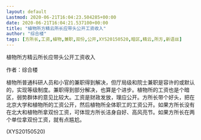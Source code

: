 ```yaml
---
layout: default
Lastmod: 2020-06-21T16:04:23.504285+00:00
date: 2020-06-21T16:04:21.537100+00:00
title: "植物所方精云所长应带头公开工资收入"
author: "综合楼"
tags: [方所长,工资,植物,兼职,双份,公开,XYS20150520,暗区,精云,所方,新语丝]
---
```


植物所方精云所长应带头公开工资收入

作者：综合楼

植物所普通科研人员和小官的兼职得到解决，但厅局级和院士兼职是容许的或默认的，实现等级制度。兼职得到部分解决，也算是个进步。植物所的工资也是个暗区，弱势群体的意见比较大。工资是财政发放，理应公开。方所长带个好头，把在北京大学和植物所的工资公开，然后植物所全体职工的工资公开。如果方所长没有在北大和植物所拿双份工资，可体现方所长洁身自好、高风亮节。如果方所长在两个单位拿双份工资，就有点尴尬。

(XYS20150520)

